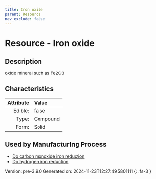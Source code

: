 ```yaml
---
title: Iron oxide
parent: Resource
nav_exclude: false
---
```

# Resource - Iron oxide

## Description
 oxide mineral such as Fe2O3

## Characteristics

| Attribute      | Value |
|--------:|:------|
|Edible:|false|
|Type:|Compound|
|Form:|Solid|
 

## Used by Manufacturing Process

- [Do carbon monoxide iron reduction](../process/do-carbon-monoxide-iron-reduction.html)
- [Do hydrogen iron reduction](../process/do-hydrogen-iron-reduction.html)


    

Version: pre-3.9.0 Generated on: 2024-11-23T12:27:49.5801111
{: .fs-3 }
